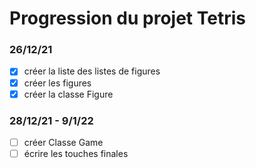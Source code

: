 # Progression du projet Tetris

### 26/12/21
- [x] créer la liste des listes de figures
- [x] créer les figures
- [x] créer la classe Figure

### 28/12/21 - 9/1/22
- [ ] créer Classe Game 
- [ ] écrire les touches finales
